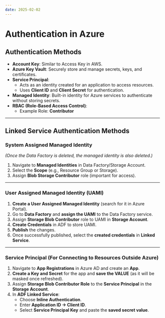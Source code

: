 ```yaml
---
date: 2025-02-02
---
```

# Authentication in Azure

## Authentication Methods
- **Account Key**: Similar to Access Key in AWS.
- **Azure Key Vault**: Securely store and manage secrets, keys, and certificates.
- **Service Principal**: 
  - Acts as an identity created for an application to access resources.
  - Uses **Client ID** and **Client Secret** for authentication.
- **Managed Identity**: Built-in identity for Azure services to authenticate without storing secrets.
- **RBAC (Role-Based Access Control)**:
  - Example Role: **Contributor**

---

## Linked Service Authentication Methods

### **System Assigned Managed Identity**
*(Once the Data Factory is deleted, the managed identity is also deleted.)*
1. Navigate to **Managed Identities** in Data Factory/Storage Account.
2. Select the **Scope** (e.g., Resource Group or Storage).
3. Assign **Blob Storage Contributor** role (important for access).

---

### **User Assigned Managed Identity (UAMI)**
1. **Create a User Assigned Managed Identity** (search for it in Azure Portal).
2. Go to **Data Factory** and **assign the UAMI** to the Data Factory service.
3. Assign **Storage Blob Contributor** role to UAMI in **Storage Account**.
4. **Create Credentials** in ADF to store UAMI.
5. **Publish** the changes.
6. Once successfully published, select the **created credentials** in **Linked Service**.

---

### **Service Principal (For Connecting to Resources Outside Azure)**
1. Navigate to **App Registrations** in Azure AD and create an **App**.
2. **Create a Key and Secret** for the app and **save the VALUE** (as it will be masked once refreshed).
3. Assign **Storage Blob Contributor Role** to the **Service Principal** in the **Storage Account**.
4. In **ADF Linked Service**:
   - Choose **Inline Authentication**.
   - Enter **Application ID → Client ID**.
   - Select **Service Principal Key** and paste the **saved secret value**.